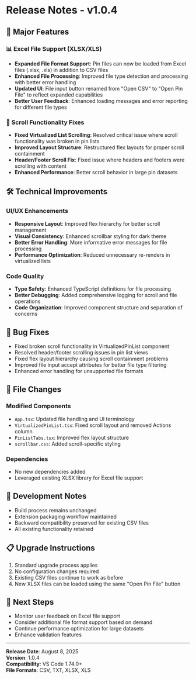 # Release Notes - v1.0.4

## 🚀 Major Features

### 📊 Excel File Support (XLSX/XLS)
- **Expanded File Format Support**: Pin files can now be loaded from Excel files (.xlsx, .xls) in addition to CSV files
- **Enhanced File Processing**: Improved file type detection and processing with better error handling
- **Updated UI**: File input button renamed from "Open CSV" to "Open Pin File" to reflect expanded capabilities
- **Better User Feedback**: Enhanced loading messages and error reporting for different file types

### 🔧 Scroll Functionality Fixes
- **Fixed Virtualized List Scrolling**: Resolved critical issue where scroll functionality was broken in pin lists
- **Improved Layout Structure**: Restructured flex layouts for proper scroll containment
- **Header/Footer Scroll Fix**: Fixed issue where headers and footers were scrolling with content
- **Enhanced Performance**: Better scroll behavior in large pin datasets

## 🛠️ Technical Improvements

### UI/UX Enhancements
- **Responsive Layout**: Improved flex hierarchy for better scroll management
- **Visual Consistency**: Enhanced scrollbar styling for dark theme
- **Better Error Handling**: More informative error messages for file processing
- **Performance Optimization**: Reduced unnecessary re-renders in virtualized lists

### Code Quality
- **Type Safety**: Enhanced TypeScript definitions for file processing
- **Better Debugging**: Added comprehensive logging for scroll and file operations
- **Code Organization**: Improved component structure and separation of concerns

## 🐛 Bug Fixes

- Fixed broken scroll functionality in VirtualizedPinList component
- Resolved header/footer scrolling issues in pin list views
- Fixed flex layout hierarchy causing scroll containment problems
- Improved file input accept attributes for better file type filtering
- Enhanced error handling for unsupported file formats

## 📝 File Changes

### Modified Components
- `App.tsx`: Updated file handling and UI terminology
- `VirtualizedPinList.tsx`: Fixed scroll layout and removed Actions column
- `PinListTabs.tsx`: Improved flex layout structure
- `scrollbar.css`: Added scroll-specific styling

### Dependencies
- No new dependencies added
- Leveraged existing XLSX library for Excel file support

## 🔧 Development Notes

- Build process remains unchanged
- Extension packaging workflow maintained
- Backward compatibility preserved for existing CSV files
- All existing functionality retained

## 📋 Upgrade Instructions

1. Standard upgrade process applies
2. No configuration changes required
3. Existing CSV files continue to work as before
4. New XLSX files can be loaded using the same "Open Pin File" button

## 🎯 Next Steps

- Monitor user feedback on Excel file support
- Consider additional file format support based on demand
- Continue performance optimization for large datasets
- Enhance validation features

---

**Release Date**: August 8, 2025  
**Version**: 1.0.4  
**Compatibility**: VS Code 1.74.0+  
**File Formats**: CSV, TXT, XLSX, XLS
